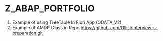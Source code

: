 # Z_ABAP_PORTFOLIO

1. Example of using TreeTable In Fiori App (ODATA_V2)
2. Example of AMDP Class in Repo https://github.com/Ollisi/Interview-s-preparation.git
